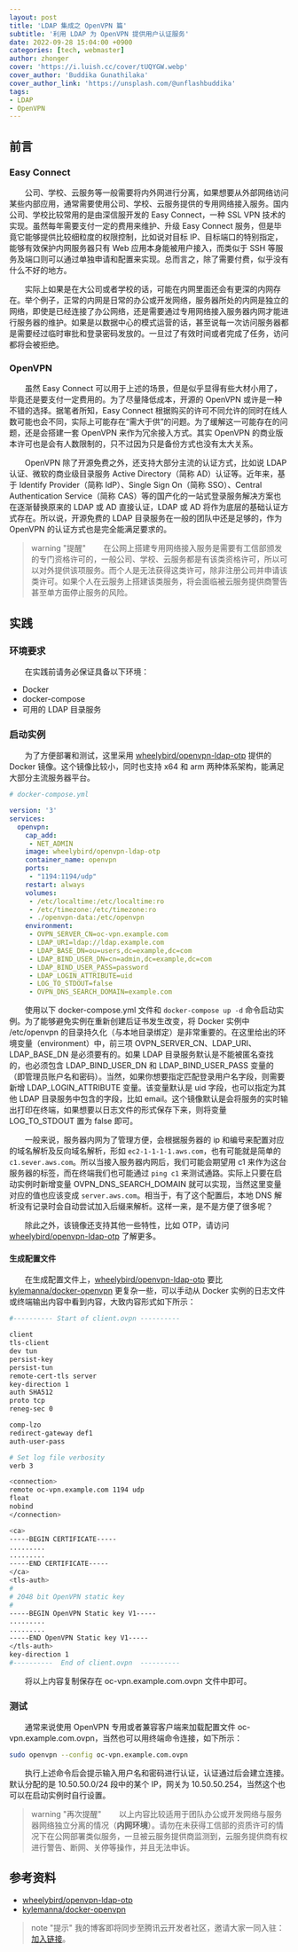 ```yaml
---
layout: post
title: 'LDAP 集成之 OpenVPN 篇'
subtitle: '利用 LDAP 为 OpenVPN 提供用户认证服务'
date: 2022-09-28 15:04:00 +0900
categories: [tech, webmaster]
author: zhonger
cover: 'https://i.luish.cc/cover/tUQYGW.webp'
cover_author: 'Buddika Gunathilaka'
cover_author_link: 'https://unsplash.com/@unflashbuddika'
tags:  
- LDAP
- OpenVPN
---
```


## 前言

### Easy Connect

&emsp;&emsp;公司、学校、云服务等一般需要将内外网进行分离，如果想要从外部网络访问某些内部应用，通常需要使用公司、学校、云服务提供的专用网络接入服务。国内公司、学校比较常用的是由深信服开发的 Easy Connect，一种 SSL VPN 技术的实现。虽然每年需要支付一定的费用来维护、升级 Easy Connect 服务，但是毕竟它能够提供比较细粒度的权限控制，比如说对目标 IP、目标端口的特别指定，能够有效保护内网服务器只有 Web 应用本身能被用户接入，而类似于 SSH 等服务及端口则可以通过单独申请和配置来实现。总而言之，除了需要付费，似乎没有什么不好的地方。

&emsp;&emsp;实际上如果是在大公司或者学校的话，可能在内网里面还会有更深的内网存在。举个例子，正常的内网是日常的办公或开发网络，服务器所处的内网是独立的网络，即使是已经连接了办公网络，还是需要通过专用网络接入服务器内网才能进行服务器的维护。如果是以数据中心的模式运营的话，甚至说每一次访问服务器都是需要经过临时审批和登录密码发放的。一旦过了有效时间或者完成了任务，访问都将会被拒绝。

### OpenVPN

&emsp;&emsp;虽然 Easy Connect 可以用于上述的场景，但是似乎显得有些大材小用了，毕竟还是要支付一定费用的。为了尽量降低成本，开源的 OpenVPN 或许是一种不错的选择。据笔者所知，Easy Connect 根据购买的许可不同允许的同时在线人数可能也会不同，实际上可能存在“需大于供”的问题。为了缓解这一可能存在的问题，还是会搭建一套 OpenVPN 来作为冗余接入方式。其实 OpenVPN 的商业版本许可也是会有人数限制的，只不过因为只是备份方式也没有太大关系。

&emsp;&emsp;OpenVPN 除了开源免费之外，还支持大部分主流的认证方式，比如说 LDAP 认证、微软的商业级目录服务 Active Directory（简称 AD）认证等。近年来，基于 Identify Provider（简称 IdP）、Single Sign On（简称 SSO）、Central Authentication Service（简称 CAS）等的国产化的一站式登录服务解决方案也在逐渐替换原来的 LDAP 或 AD 直接认证，LDAP 或 AD 将作为底层的基础认证方式存在。所以说，开源免费的 LDAP 目录服务在一般的团队中还是足够的，作为 OpenVPN 的认证方式也是完全能满足要求的。

> warning "提醒"
> &emsp;&emsp;在公网上搭建专用网络接入服务是需要有工信部颁发的专门资格许可的，一般公司、学校、云服务都是有该类资格许可，所以可以对外提供该项服务。而个人是无法获得这类许可，除非注册公司并申请该类许可。如果个人在云服务上搭建该类服务，将会面临被云服务提供商警告甚至单方面停止服务的风险。

## 实践

### 环境要求

&emsp;&emsp;在实践前请务必保证具备以下环境：

- Docker
- docker-compose
- 可用的 LDAP 目录服务

### 启动实例

&emsp;&emsp;为了方便部署和测试，这里采用 [wheelybird/openvpn-ldap-otp](https://hub.docker.com/r/wheelybird/openvpn-ldap-otp) 提供的 Docker 镜像。这个镜像比较小，同时也支持 x64 和 arm 两种体系架构，能满足大部分主流服务器平台。

```yaml
# docker-compose.yml

version: '3'
services:
  openvpn:
    cap_add:
     - NET_ADMIN
    image: wheelybird/openvpn-ldap-otp
    container_name: openvpn
    ports:
     - "1194:1194/udp"
    restart: always
    volumes:
     - /etc/localtime:/etc/localtime:ro
     - /etc/timezone:/etc/timezone:ro
     - ./openvpn-data:/etc/openvpn
    environment:
     - OVPN_SERVER_CN=oc-vpn.example.com
     - LDAP_URI=ldap://ldap.example.com
     - LDAP_BASE_DN=ou=users,dc=example,dc=com
     - LDAP_BIND_USER_DN=cn=admin,dc=example,dc=com
     - LDAP_BIND_USER_PASS=password
     - LDAP_LOGIN_ATTRIBUTE=uid
     - LOG_TO_STDOUT=false
     - OVPN_DNS_SEARCH_DOMAIN=example.com
```

&emsp;&emsp;使用以下 docker-compose.yml 文件和 `docker-compose up -d` 命令启动实例。为了能够避免实例在重新创建后证书发生改变，将 Docker 实例中 /etc/openvpn 的目录持久化（与本地目录绑定）是非常重要的。在这里给出的环境变量（environment）中，前三项 OVPN_SERVER_CN、LDAP_URI、LDAP_BASE_DN 是必须要有的。如果 LDAP 目录服务默认是不能被匿名查找的，也必须包含 LDAP_BIND_USER_DN 和 LDAP_BIND_USER_PASS 变量的（即管理员账户名和密码）。当然，如果你想要指定匹配登录用户名字段，则需要新增 LDAP_LOGIN_ATTRIBUTE 变量。该变量默认是 uid 字段，也可以指定为其他 LDAP 目录服务中包含的字段，比如 email。这个镜像默认是会将服务的实时输出打印在终端，如果想要以日志文件的形式保存下来，则将变量 LOG_TO_STDOUT 置为 false 即可。

&emsp;&emsp;一般来说，服务器内网为了管理方便，会根据服务器的 ip 和编号来配置对应的域名解析及反向域名解析，形如 `ec2-1-1-1-1.aws.com`，也有可能就是简单的 `c1.sever.aws.com`。所以当接入服务器内网后，我们可能会期望用 c1 来作为这台服务器的标签，而在终端我们也可能通过 `ping c1` 来测试通路。实际上只要在启动实例时新增变量 OVPN_DNS_SEARCH_DOMAIN 就可以实现，当然这里变量对应的值也应该变成 `server.aws.com`。相当于，有了这个配置后，本地 DNS 解析没有记录时会自动尝试加入后缀来解析。这样一来，是不是方便了很多呢？

&emsp;&emsp;除此之外，该镜像还支持其他一些特性，比如 OTP，请访问 [wheelybird/openvpn-ldap-otp](https://github.com/wheelybird/openvpn-server-ldap-otp) 了解更多。

#### 生成配置文件

&emsp;&emsp;在生成配置文件上，[wheelybird/openvpn-ldap-otp](https://github.com/wheelybird/openvpn-server-ldap-otp) 要比 [kylemanna/docker-openvpn](https://github.com/kylemanna/docker-openvpn) 更复杂一些，可以手动从 Docker 实例的日志文件或终端输出内容中看到内容，大致内容形式如下所示：

```bash
#---------- Start of client.ovpn ----------

client
tls-client
dev tun
persist-key
persist-tun
remote-cert-tls server
key-direction 1
auth SHA512
proto tcp
reneg-sec 0

comp-lzo
redirect-gateway def1
auth-user-pass

# Set log file verbosity
verb 3

<connection>
remote oc-vpn.example.com 1194 udp
float
nobind
</connection>

<ca>
-----BEGIN CERTIFICATE-----
.........
.........
-----END CERTIFICATE-----
</ca>
<tls-auth>
#
# 2048 bit OpenVPN static key
#
-----BEGIN OpenVPN Static key V1-----
.........
.........
-----END OpenVPN Static key V1-----
</tls-auth>
key-direction 1
#----------  End of client.ovpn  ----------
```

&emsp;&emsp;将以上内容复制保存在 oc-vpn.example.com.ovpn 文件中即可。

### 测试

&emsp;&emsp;通常来说使用 OpenVPN 专用或者兼容客户端来加载配置文件 oc-vpn.example.com.ovpn，当然也可以用终端命令连接，如下所示：

```bash
sudo openvpn --config oc-vpn.example.com.ovpn
```

&emsp;&emsp;执行上述命令后会提示输入用户名和密码进行认证，认证通过后会建立连接。默认分配的是 10.50.50.0/24 段中的某个 IP，网关为 10.50.50.254，当然这个也可以在启动实例时自行设置。

> warning "再次提醒"
> &emsp;&emsp;以上内容比较适用于团队办公或开发网络与服务器网络独立分离的情况（**内网环境**）。请勿在未获得工信部的资质许可的情况下在公网部署类似服务，一旦被云服务提供商监测到，云服务提供商有权进行警告、断网、关停等操作，并且无法申诉。

## 参考资料

- [wheelybird/openvpn-ldap-otp](https://github.com/wheelybird/openvpn-server-ldap-otp)
- [kylemanna/docker-openvpn](https://github.com/kylemanna/docker-openvpn)

> note "提示"
> 我的博客即将同步至腾讯云开发者社区，邀请大家一同入驻：[加入链接](https://cloud.tencent.com/developer/support-plan?invite_code=1jkj42lj2m4nn)。
